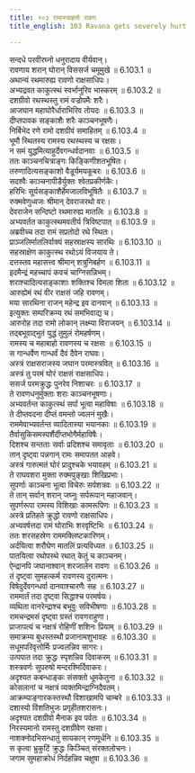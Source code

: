 ```yaml
---
title: १०३ रामास्त्राहतो रावणः
title_english: 103 Ravana gets severely hurt

---
```

<div class="audioEmbed"  caption="श्रीराम-हरिसीताराममूर्ति-घनपाठिभ्यां वचनम्" src="https://archive.org/download/Ramayana-recitation-Sriram-harisItArAmamUrti-Ghanapaati-v2/Kanda_6/Kanda_6_YK-102-Ravana_gets_severely_hurt_0.mp3"></div>

सन्दधे परवीरघ्नो धनुरादाय वीर्यवान्।  
रावणाय शरान् घोरान् विससर्ज चमूमुखे ॥ 6.103.1 ॥   
अथान्यं रथमारुह्य रावणो राक्षसाधिपः।  
अभ्यद्रवत काकुत्स्थं स्वर्भानुरिव भास्करम् ॥ 6.103.2 ॥   
दशग्रीवो रथस्थस्तु रामं वज्रोपमैः शरैः।  
आजघान महाघोरैर्धाराभिरिव तोयदः ॥ 6.103.3 ॥   
दीप्तपावक सङ्काशैः शरैः काञ्चनभूषणैः।  
निर्बिभेद रणे रामो दशग्रीवं समाहितम् ॥ 6.103.4 ॥   
भूमौ स्थितस्य रामस्य रथस्थस्य च रक्षसः।  
न समं युद्धमित्याहुर्देवगन्धर्वदानवाः ॥ 6.103.5 ॥   
ततः काञ्चनचित्राङ्गः किङ्किणीशतभूषितः।  
तरुणादित्यसङ्काशो वैडूर्यमयकूबरः ॥ 6.103.6 ॥   
सदश्वैः काञ्चनापीडैर्युक्तः श्वेतप्रकीर्णकैः।  
हरिभिः सूर्यसङ्काशैर्हेमजालविभूषितैः ॥ 6.103.7 ॥   
रुक्मवेणुध्वजः श्रीमान् देवराजरथो वरः।  
देवराजेन सन्दिष्टो रथमारुह्य मातलिः ॥ 6.103.8 ॥   
अभ्यवर्तत काकुत्स्थमवतीर्य त्रिविष्टपात् ॥ 6.103.9 ॥   
अब्रवीच्च तदा रामं सप्रतोदो रथे स्थितः।  
प्राञ्जलिर्मातलिर्वाक्यं सहस्राक्षस्य सारथिः ॥ 6.103.10 ॥   
सहस्राक्षेण काकुत्स्थ रथोऽयं विजयाय ते।  
दत्तस्तव महासत्त्व श्रीमान् शत्रुनिबर्हण ॥ 6.103.11 ॥   
इदमैन्द्रं महच्चापं कवचं चाग्निसन्निभम्।  
शराश्चादित्यसङ्काशाः शक्तिश्च विमला शिता ॥ 6.103.12 ॥   
आरुह्येमं रथं वीर राक्षसं जहि रावणम्।  
मया सारथिना राजन् महेन्द्र इव दानवान् ॥ 6.103.13 ॥   
इत्युक्तः सम्परिक्रम्य रथं समभिवाद्य च।  
आरुरोह तदा रामो लोकान् लक्ष्म्या विराजयन् ॥ 6.103.14 ॥   
तद्बभूवाद्भुतं युद्धं तुमुलं रोमहर्षणम्।  
रामस्य च महाबाहो रावणस्य च रक्षसः ॥ 6.103.15 ॥   
स गान्धर्वेण गान्धर्वं दैवं दैवेन राघवः।  
अस्त्रं राक्षसराजस्य जघान परमास्त्रवित् ॥ 6.103.16 ॥   
अस्त्रं तु परमं घोरं राक्षसं राक्षसाधिपः।  
ससर्ज परमक्रुद्धः पुनरेव निशाचरः ॥ 6.103.17 ॥   
ते रावणधनुर्मुक्ताः शराः काञ्चनभूषणाः।  
अभ्यवर्तन्त काकुत्स्थं सर्पा भूत्वा महाविषाः ॥ 6.103.18 ॥   
ते दीप्तवदना दीप्तं वमन्तो ज्वलनं मुखैः।  
राममेवाभ्यवर्तन्त व्यादितास्या भयानकाः ॥ 6.103.19 ॥   
तैर्वासुकिसमस्पर्शैर्दीप्तभोगैर्महाविषैः।  
दिशश्च सन्तताः सर्वाः प्रदिशश्च समावृताः ॥ 6.103.20 ॥   
तान् दृष्ट्वा पन्नगान् रामः समापतत आहवे।  
अस्त्रं गारुत्मतं घोरं प्रादुश्चके भयावहम् ॥ 6.103.21 ॥   
ते राघवशरा मुक्ता रुक्मपुङ्खाः शिखिप्रभाः।  
सुपर्णाः काञ्चना भूत्वा विचेरुः सर्पशत्रवः ॥ 6.103.22 ॥   
ते तान् सर्वान् शरान् जघ्नुः सर्परूपान् महाजवान्।  
सुपर्णरूपा रामस्य विशिखाः कामरूपिणः ॥ 6.103.23 ॥   
अस्त्रे प्रतिहते क्रुद्धो रावणो राक्षसाधिपः।  
अभ्यवर्षत्तदा रामं घोराभिः शरवृष्टिभिः ॥ 6.103.24 ॥   
ततः शरसहस्रेण राममक्लिष्टकारिणम्।  
अर्दयित्वा शरौघेण मातलिं प्रत्यविध्यत ॥ 6.103.25 ॥   
पातयित्वा रथोपस्थे रथात् केतुं च काञ्चनम्।  
ऐन्द्रानपि जघानाश्वान् शरजालेन रावणः ॥ 6.103.26 ॥   
तं दृष्ट्वा सुमहत्कर्म रावणस्य दुरात्मनः।  
विषेदुर्देवगन्धर्वा दानवाश्चारणैः सह ॥ 6.103.27 ॥   
राममार्तं तदा दृष्ट्वा सिद्धाश्च परमर्षयः।  
व्यथिता वानरेन्द्राश्च बभूवुः सविभीषणाः ॥ 6.103.28 ॥   
रामचन्द्रमसं दृष्ट्वा ग्रस्तं रावणराहुणा।  
प्राजापत्यं च नक्षत्रं रोहिणीं शशिनः प्रियाम् ॥ 6.103.29 ॥   
समाक्रम्य बुधस्तस्थौ प्रजानामशुभावहः ॥ 6.103.30 ॥   
सधूमपरिवृत्तोर्मिः प्रज्वलन्निव सागरः।  
उत्पपात तदा क्रुद्धः स्पृशन्निव दिवाकरम् ॥ 6.103.31 ॥   
शस्त्रवर्णः सुपरुषो मन्दरश्मिर्दिवाकरः।  
अदृश्यत कबन्धाङ्कः संसक्तो धूमकेतुना ॥ 6.103.32 ॥   
कोसलानां च नक्षत्रं व्यक्तमिन्द्राग्निदैवतम्।  
आक्रम्याङ्गारकस्तस्थौ विशाखामपि चाम्बरे ॥ 6.103.33 ॥   
दशास्यो विंशतिभुजः प्रगृहीतशरासनः।  
अदृश्यत दशग्रीवो मैनाक इव पर्वतः ॥ 6.103.34 ॥   
निरस्यमानो रामस्तु दशग्रीवेण रक्षसा।  
नाशक्नोदभिसन्धातुं सायकान् रणमूर्धनि ॥ 6.103.35 ॥   
स कृत्वा भ्रुकुटिं क्रुद्धः किञ्चित् संरक्तलोचनः।  
जगाम सुमहाक्रोधं निर्दहन्निव चक्षुषा ॥ 6.103.36 ॥   